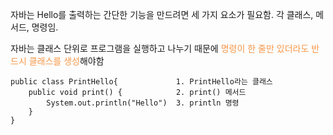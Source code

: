 자바는 Hello를 출력하는 간단한 기능을 만드려면 세 가지 요소가 필요함.
각 클래스, 메서드, 명령임.

자바는 클래스 단위로 프로그램을 실행하고 나누기 때문에 <font color="#f79646">명령이 한 줄만 있더라도 반드시 클래스를 생성</font>해야함
```
public class PrintHello{             1. PrintHello라는 클래스
	public void print() {            2. print() 메서드
		System.out.println("Hello")  3. println 명령
	}
}
```